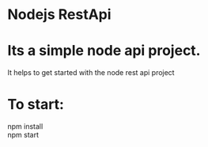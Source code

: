 # Nodejs RestApi

# Its a simple node  api project.</br>
It helps to get started with the node rest api project

# To start: </br>
npm install </br>
npm start 

